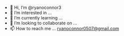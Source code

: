 - 👋 Hi, I’m @ryanoconnor3
- 👀 I’m interested in ...
- 🌱 I’m currently learning ...
- 💞️ I’m looking to collaborate on ...
- 📫 How to reach me ... ryanoconnor0507@gmail.com

<!---
ryanoconnor3/ryanoconnor3 is a ✨ special ✨ repository because its `README.md` (this file) appears on your GitHub profile.
You can click the Preview link to take a look at your changes.
--->
